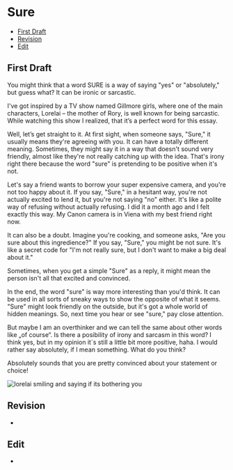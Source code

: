 # Sure

- [First Draft](#first-draft)
- [Revision](#revision)
- [Edit](#edit)

## First Draft

You might think that a word SURE is a way of saying "yes" or "absolutely," but guess what? It can be ironic or sarcastic.

I've got inspired by a TV show named Gillmore girls, where one of the main characters, Lorelai – the mother of Rory, is well known for being sarcastic. While watching this show I realized, that it’s a perfect word for this essay. 

Well, let’s get straight to it. At first sight, when someone says, "Sure," it usually means they're agreeing with you. It can have a totally different meaning. Sometimes, they might say it in a way that doesn't sound very friendly, almost like they're not really catching up with the idea. That's irony right there because the word "sure" is pretending to be positive when it's not.

Let's say a friend wants to borrow your super expensive camera, and you're not too happy about it. If you say, "Sure," in a hesitant way, you're not actually excited to lend it, but you're not saying "no" either. It's like a polite way of refusing without actually refusing. I did it a month ago and I felt exactly this way. My Canon camera is in Viena with my best friend right now.

It can also be a doubt. Imagine you're cooking, and someone asks, "Are you sure about this ingredience?" If you say, "Sure," you might be not sure. It's like a secret code for "I'm not really sure, but I don't want to make a big deal about it."

Sometimes, when you get a simple "Sure" as a reply, it might mean the person isn't all that excited and convinced.

In the end, the word "sure" is way more interesting than you'd think. It can be used in all sorts of sneaky ways to show the opposite of what it seems. "Sure" might look friendly on the outside, but it's got a whole world of hidden meanings. So, next time you hear or see "sure," pay close attention.

But maybe I am an overthinker and we can tell the same about other words like „of course“. Is there a posibility of irony and sarcasm in this word? I think yes, but in my opinion it´s still a little bit more positive, haha. I would rather say absolutely, if I mean something. What do you think?

Absolutely sounds that you are pretty convinced about your statement or choice!

![lorelai smiling and saying if its bothering you](https://github.com/dbylen/efd/assets/148856075/1c406259-3f38-4397-921e-327d41e91d91)

## Revision

-

## Edit

-
